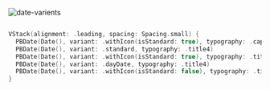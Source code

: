 ![date-varients](https://github.com/powerhome/playbook/assets/92755007/bb240082-afb9-4802-af5f-7aaccec37aae)


```swift

VStack(alignment: .leading, spacing: Spacing.small) {
  PBDate(Date(), variant: .withIcon(isStandard: true), typography: .caption, iconSize: .xSmall)
  PBDate(Date(), variant: .standard, typography: .title4)
  PBDate(Date(), variant: .withIcon(isStandard: true), typography: .title4, iconSize: .x1)
  PBDate(Date(), variant: .dayDate, typography: .title4)
  PBDate(Date(), variant: .withIcon(isStandard: false), typography: .title4, iconSize: .x1)
}

```
